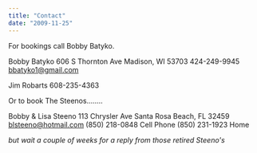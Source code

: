 ```yaml
---
title: "Contact"
date: "2009-11-25"
---
```


For bookings call Bobby Batyko.

Bobby Batyko 606 S Thornton Ave Madison, WI 53703 424-249-9945 bbatyko1@gmail.com

Jim Robarts 608-235-4363

Or to book The Steenos........

Bobby & Lisa Steeno 113 Chrysler Ave Santa Rosa Beach, FL 32459 blsteeno@hotmail.com (850) 218-0848 Cell Phone (850) 231-1923 Home

_but wait a couple of weeks for a reply from those retired Steeno's_
